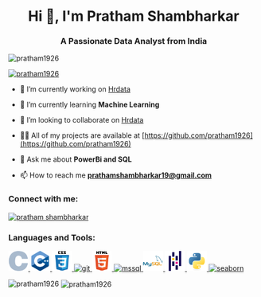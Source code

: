 <h1 align="center">Hi 👋, I'm Pratham Shambharkar</h1>
<h3 align="center">A Passionate Data Analyst from India</h3>

<p align="left"> <img src="https://komarev.com/ghpvc/?username=pratham1926&label=Profile%20views&color=0e75b6&style=flat" alt="pratham1926" /> </p>

<p align="left"> <a href="https://github.com/ryo-ma/github-profile-trophy"><img src="https://github-profile-trophy.vercel.app/?username=pratham1926" alt="pratham1926" /></a> </p>

- 🔭 I’m currently working on [Hrdata](https://github.com/pratham1926/HrData.git)

- 🌱 I’m currently learning **Machine Learning**

- 👯 I’m looking to collaborate on [Hrdata](https://github.com/pratham1926/HrData.git)

- 👨‍💻 All of my projects are available at [https://github.com/pratham1926](https://github.com/pratham1926)

- 💬 Ask me about **PowerBi and SQL**

- 📫 How to reach me **prathamshambharkar19@gmail.com**

<h3 align="left">Connect with me:</h3>
<p align="left">
<a href="https://linkedin.com/in/pratham shambharkar" target="blank"><img align="center" src="https://raw.githubusercontent.com/rahuldkjain/github-profile-readme-generator/master/src/images/icons/Social/linked-in-alt.svg" alt="pratham shambharkar" height="30" width="40" /></a>
</p>

<h3 align="left">Languages and Tools:</h3>
<p align="left"> <a href="https://www.cprogramming.com/" target="_blank" rel="noreferrer"> <img src="https://raw.githubusercontent.com/devicons/devicon/master/icons/c/c-original.svg" alt="c" width="40" height="40"/> </a> <a href="https://www.w3schools.com/cpp/" target="_blank" rel="noreferrer"> <img src="https://raw.githubusercontent.com/devicons/devicon/master/icons/cplusplus/cplusplus-original.svg" alt="cplusplus" width="40" height="40"/> </a> <a href="https://www.w3schools.com/css/" target="_blank" rel="noreferrer"> <img src="https://raw.githubusercontent.com/devicons/devicon/master/icons/css3/css3-original-wordmark.svg" alt="css3" width="40" height="40"/> </a> <a href="https://git-scm.com/" target="_blank" rel="noreferrer"> <img src="https://www.vectorlogo.zone/logos/git-scm/git-scm-icon.svg" alt="git" width="40" height="40"/> </a> <a href="https://www.w3.org/html/" target="_blank" rel="noreferrer"> <img src="https://raw.githubusercontent.com/devicons/devicon/master/icons/html5/html5-original-wordmark.svg" alt="html5" width="40" height="40"/> </a> <a href="https://www.microsoft.com/en-us/sql-server" target="_blank" rel="noreferrer"> <img src="https://www.svgrepo.com/show/303229/microsoft-sql-server-logo.svg" alt="mssql" width="40" height="40"/> </a> <a href="https://www.mysql.com/" target="_blank" rel="noreferrer"> <img src="https://raw.githubusercontent.com/devicons/devicon/master/icons/mysql/mysql-original-wordmark.svg" alt="mysql" width="40" height="40"/> </a> <a href="https://pandas.pydata.org/" target="_blank" rel="noreferrer"> <img src="https://raw.githubusercontent.com/devicons/devicon/2ae2a900d2f041da66e950e4d48052658d850630/icons/pandas/pandas-original.svg" alt="pandas" width="40" height="40"/> </a> <a href="https://www.python.org" target="_blank" rel="noreferrer"> <img src="https://raw.githubusercontent.com/devicons/devicon/master/icons/python/python-original.svg" alt="python" width="40" height="40"/> </a> <a href="https://seaborn.pydata.org/" target="_blank" rel="noreferrer"> <img src="https://seaborn.pydata.org/_images/logo-mark-lightbg.svg" alt="seaborn" width="40" height="40"/> </a> </p>

<p><img align="left" src="https://github-readme-stats.vercel.app/api/top-langs?username=pratham1926&show_icons=true&locale=en&layout=compact" alt="pratham1926" /></p>

<p>&nbsp;<img align="center" src="https://github-readme-stats.vercel.app/api?username=pratham1926&show_icons=true&locale=en" alt="pratham1926" /></p>
